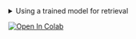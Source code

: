 <details>
<summary>Using a trained model for retrieval</summary>
<p>

[comment]:usage-retrieval-start
```python
import torch

from oml.datasets import ImageQueryGalleryDataset
from oml.inference import inference
from oml.models import ViTExtractor
from oml.registry.transforms import get_transforms_for_pretrained
from oml.utils.download_mock_dataset import download_mock_dataset
from oml.utils.misc_torch import pairwise_dist

_, df_test = download_mock_dataset(global_paths=True)
del df_test["label"]  # we don't need gt labels for doing predictions

extractor = ViTExtractor.from_pretrained("vits16_dino")
transform, _ = get_transforms_for_pretrained("vits16_dino")

dataset = ImageQueryGalleryDataset(df_test, transform=transform)

embeddings = inference(extractor, dataset, batch_size=4, num_workers=0)
embeddings_query = embeddings[dataset.get_query_ids()]
embeddings_gallery = embeddings[dataset.get_gallery_ids()]

# Now we can explicitly build pairwise matrix of distances or save you RAM via using kNN
use_knn = False
top_k = 3

if use_knn:
    from sklearn.neighbors import NearestNeighbors
    knn = NearestNeighbors(algorithm="auto", p=2).fit(embeddings_query)
    dists, ii_closest = knn.kneighbors(embeddings_gallery, n_neighbors=top_k, return_distance=True)

else:
    dist_mat = pairwise_dist(x1=embeddings_query, x2=embeddings_gallery, p=2)
    dists, ii_closest = torch.topk(dist_mat, dim=1, k=top_k, largest=False)

print(f"Top {top_k} items closest to queries are:\n {ii_closest}")
```
[comment]:usage-retrieval-end
</p>
</details>

[![Open In Colab](https://colab.research.google.com/assets/colab-badge.svg)](https://colab.research.google.com/drive/1S2nK6KaReDm-RjjdojdId6CakhhSyvfA?usp=share_link)
